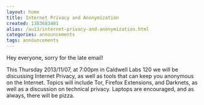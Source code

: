 ```yaml
---
layout: home
title: Internet Privacy and Anonymization
created: 1383683481
alias: /au13/internet-privacy-and-anonymization.html
categories: announcements
tags: announcements
---
```

Hey everyone, sorry for the late email!

This Thursday 2013/11/07, at 7:00pm in Caldwell Labs 120 we will be discussing Internet Privacy, as well as tools that can keep you anonymous on the Internet. Topics will include Tor, Firefox Extensions, and Darknets, as well as a discussion on technical privacy.
Laptops are encouraged, and as always, there will be pizza.
